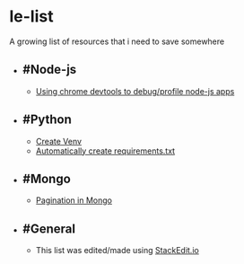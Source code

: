 # le-list
A growing list of resources that i need to save somewhere

 - #Node-js
	 - 
   - [Using chrome devtools to debug/profile node-js apps](https://developers.google.com/web/tools/chrome-devtools/memory-problems/allocation-profiler?hl=en)

- #Python
	- 
	- [Create Venv](http://www.pythonforbeginners.com/basics/how-to-use-python-virtualenv/)
	- [Automatically create requirements.txt](http://www.idiotinside.com/2015/05/10/python-auto-generate-requirements-txt/)

- #Mongo
	- 
	- [Pagination in Mongo](https://www.codementor.io/arpitbhayani/fast-and-efficient-pagination-in-mongodb-9095flbqr)	

 - #General
	  - 
	  - This list was edited/made using [ StackEdit.io](https://stackedit.io/app)
